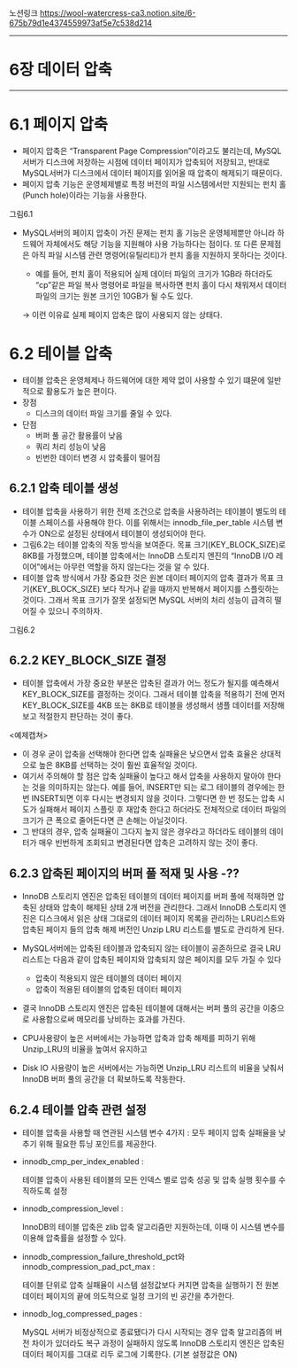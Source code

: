 



노션링크
https://wool-watercress-ca3.notion.site/6-675b79d1e4374559973af5e7c538d214


---


# 6장 데이터 압축

---

# 6.1 페이지 압축

- 페이지 압축은 “Transparent Page Compression”이라고도 불리는데, MySQL서버가 디스크에 저장하는 시점에 데이터 페이지가 압축되어 저장되고, 반대로 MySQL서버가 디스크에서 데이터 페이지를 읽어올 때 압축이 해제되기 때문이다.
- 페이지 압축 기능은 운영체제별로 특정 버전의 파일 시스템에서만 지원되는 펀치 홀(Punch hole)이라는 기능을 사용한다.

그림6.1

- MySQL서버의 페이지 압축이 가진 문제는 펀치 홀 기능은 운영체제뿐만 아니라 하드웨어 자체에서도 해당 기능을 지원해야 사용 가능하다는 점이다. 또 다른 문제점은 아직 파일 시스템 관련 명령어(유틸리티)가 펀치 홀을 지원하지 못하다는 것이다.
    - 예를 들어, 펀치 홀이 적용되어 실제 데이터 파일의 크기가 1GB라 하더라도 “cp”같은 파일 복사 명령어로 파일을 복사하면 펀치 홀이 다시 채워져서 데이터 파일의 크기는 원본 크기인 10GB가 될 수도 있다.
    
    → 이런 이유료 실제 페이지 압축은 많이 사용되지 않는 상태다.
    

# 6.2 테이블 압축

- 테이블 압축은 운영체제나 하드웨어에 대한 제약 없이 사용할 수 있기 떄문에 일반적으로 활용도가 높은 편이다.
- 장점
    - 디스크의 데이터 파일 크기를 줄일 수 있다.
- 단점
    - 버퍼 풀 공간 활용률이 낮음
    - 쿼리 처리 성능이 낮음
    - 빈번한 데이터 변경 시 압축률이 떨어짐

## 6.2.1 압축 테이블 생성

- 테이블 압축을 사용하기 위한 전제 조건으로 압축을 사용하려는 테이블이 별도의 테이블 스페이스를 사용해야 한다. 이를 위해서는 innodb_file_per_table 시스템 변수가 ON으로 설정된 상태에서 테이블이 생성되어야 한다.
- 그림6.2는 테이블 압축의 작동 방식을 보여준다. 목표 크기(KEY_BLOCK_SIZE)로 8KB를 가정했으며, 테이블 압축에서는 InnoDB 스토리지 엔진의 “InnoDB I/O 레이어”에서는 아무런 역할을 하지 않는다는 것을 알 수 있다.
- 테이블 압축 방식에서 가장 중요한 것은 원본 데이터 페이지의 압축 결과가 목표 크기(KEY_BLOCK_SIZE) 보다 작거나 같을 때까지 반복해서 페이지를 스플릿하는 것이다. 그래서 목표 크기가 잘못 설정되면 MySQL 서버의 처리 성능이 급격히 떨어질 수 있으니 주의하자.

그림6.2

## 6.2.2 KEY_BLOCK_SIZE 결정

- 테이블 압축에서 가장 중요한 부분은 압축된 결과가 어느 정도가 될지를 예측해서 KEY_BLOCK_SIZE를 결정하는 것이다. 그래서 테이블 압축을 적용하기 전에 먼저 KEY_BLOCK_SIZE를 4KB 또는 8KB로 테이블을 생성해서 샘플 데이터를 저장해보고 적절한지 판단하는 것이 좋다.

<예제캡쳐>

- 이 경우 굳이 압축을 선택해야 한다면 압축 실패율은 낮으면서 압축 효율은 상대적으로 높은 8KB를 선택하는 것이 훨씬 효율적일 것이다.
- 여기서 주의해야 할 점은 압축 실패율이 높다고 해서 압축을 사용하지 말아야 한다는 것을 의미하지는 않는다. 예를 들어, INSERT만 되는 로그 테이블의 경우에는 한 번 INSERT되면 이후 다시는 변경되지 않을 것이다. 그렇다면 한 번 정도는 압축 시도가 실패해서 페이지 스플릿 후 재압축 한다고 하더라도 전체적으로 데이터 파일의 크기가 큰 폭으로 줄어든다면 큰 손해는 아닐것이다.
- 그 반대의 경우, 압축 실패율이 그다지 높지 않은 경우라고 하더라도 테이블의 데이터가 매우 빈번하게 조회되고 변경된다면 압축은 고려하지 않는 것이 좋다.

## 6.2.3 압축된 페이지의 버퍼 풀 적재 및 사용 -??

- InnoDB 스토리지 엔진은 압축된 테이블의 데이터 페이지를 버퍼 풀에 적재하면 압축된 상태와 압축이 해제된 상태 2개 버전을 관리한다. 그래서 InnoDB 스토리지 엔진은 디스크에서 읽은 상태 그대로의 데이터 페이지 목록을 관리하는 LRU리스트와 압축된 페이지 들의 압축 해제 버전인 Unzip LRU 리스트를 별도로 관리하게 된다.
- MySQL서버에는 압축된 테이블과 압축되지 않는 테이블이 공존하므로 결국 LRU 리스트는 다음과 같이 압축된 페이지와 압축되지 않은 페이지를 모두 가질 수 있다
    - 압축이 적용되지 않은 테이블의 데이터 페이지
    - 압축이 적용된 테이블의 압축된 데이터 페이지
- 결국 InnoDB 스토리지 엔진은 압축된 테이블에 대해서는 버퍼 풀의 공간을 이중으로 사용함으로써 메모리를 낭비하는 효과를 가진다.

- CPU사용량이 높은 서버에서는 가능하면 압축과 압축 해제를 피하기 위해 Unzip_LRU의 비율을 높여서 유지하고
- Disk IO 사용량이 높은 서버에서는 가능하면 Unzip_LRU 리스트의 비율을 낮춰서 InnoDB 버퍼 풀의 공간을 더 확보하도록 작동한다.

## 6.2.4 테이블 압축 관련 설정

- 테이블 압축을 사용할 때 연관된 시스템 변수 4가지 : 모두 페이지 압축 실패율을 낮추기 위해 필요한 튜닝 포인트를 제공한다.
- innodb_cmp_per_index_enabled :
    
    테이블 압축이 사용된 테이블의 모든 인덱스 별로 압축 성공 및 압축 실행 횟수를 수직하도록 설정
    
- innodb_compression_level :
    
    InnoDB의 테이블 압축은 zlib 압축 알고리즘만 지원하는데, 이때 이 시스템 변수를 이용해 압축률을 설정할 수 있다.
    
- innodb_compression_failure_threshold_pct와 innodb_compression_pad_pct_max :
    
    테이블 단위로 압축 실패율이 시스템 설정값보다 커지면 압축을 실행하기 전 원본 데이터 페이지의 끝에 의도적으로 일정 크기의 빈 공간을 추가한다.
    
- innodb_log_compressed_pages :
    
    MySQL 서버가 비정상적으로 종료됐다가 다시 시작되는 경우 압축 알고리즘의 버전 차이가 있더라도 복구 과정이 실패하지 않도록 InnoDB 스토리지 엔진은 압축된 데이터 페이지를 그대로 리두 로그에 기록한다. (기본 설정값은 ON)
